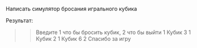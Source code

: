 Написать симулятор бросания игрального кубика

Результат:
>> Введите  1 что бы бросить кубик, 2 что бы выйти
>> 1
>> Кубик 3
>> 1
>> Кубик 2
>> 1
>> Кубик 6
>> 2
>> Спасибо за игру
